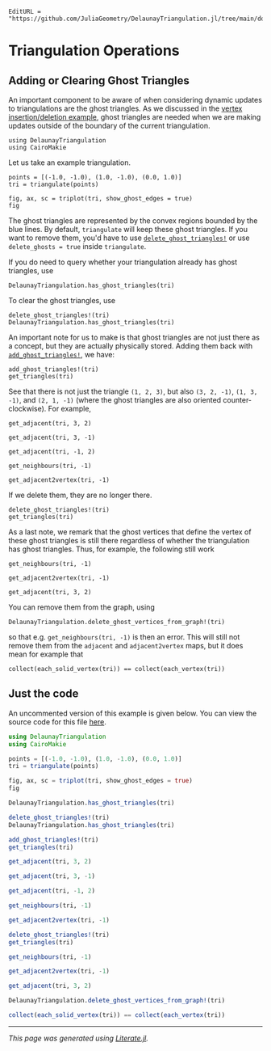 ```@meta
EditURL = "https://github.com/JuliaGeometry/DelaunayTriangulation.jl/tree/main/docs/src/literate_tutorials/operations_ghost_triangles.jl"
```

# Triangulation Operations
## Adding or Clearing Ghost Triangles

An important component to be aware of when considering
dynamic updates to triangulations are the ghost triangles.
As we discussed in the [vertex insertion/deletion example](operations_vertex_insertion_deletion.md),
ghost triangles are needed when we are making updates outside of the boundary
of the current triangulation.

````@example operations_ghost_triangles
using DelaunayTriangulation
using CairoMakie
````

Let us take an example triangulation.

````@example operations_ghost_triangles
points = [(-1.0, -1.0), (1.0, -1.0), (0.0, 1.0)]
tri = triangulate(points)
````

````@example operations_ghost_triangles
fig, ax, sc = triplot(tri, show_ghost_edges = true)
fig
````

The ghost triangles are represented by the convex regions
bounded by the blue lines. By default, `triangulate` will keep these
ghost triangles. If you want to remove them, you'd have to use
[`delete_ghost_triangles!`](@ref) or use `delete_ghosts = true` inside `triangulate`.

If you do need to query whether your triangulation already
has ghost triangles, use

````@example operations_ghost_triangles
DelaunayTriangulation.has_ghost_triangles(tri)
````

To clear the ghost triangles, use

````@example operations_ghost_triangles
delete_ghost_triangles!(tri)
DelaunayTriangulation.has_ghost_triangles(tri)
````

An important note for us to make is that ghost triangles
are not just there as a concept, but they are actually
physically stored. Adding them back with [`add_ghost_triangles!`](@ref), we have:

````@example operations_ghost_triangles
add_ghost_triangles!(tri)
get_triangles(tri)
````

See that there is not just the triangle `(1, 2, 3)`, but
also `(3, 2, -1)`, `(1, 3, -1)`, and `(2, 1, -1)` (where
the ghost triangles are also oriented counter-clockwise). For example,

````@example operations_ghost_triangles
get_adjacent(tri, 3, 2)
````

````@example operations_ghost_triangles
get_adjacent(tri, 3, -1)
````

````@example operations_ghost_triangles
get_adjacent(tri, -1, 2)
````

````@example operations_ghost_triangles
get_neighbours(tri, -1)
````

````@example operations_ghost_triangles
get_adjacent2vertex(tri, -1)
````

If we delete them, they are no longer there.

````@example operations_ghost_triangles
delete_ghost_triangles!(tri)
get_triangles(tri)
````

As a last note, we remark that the ghost vertices that define the
vertex of these ghost triangles is still there regardless of whether
the triangulation has ghost triangles. Thus, for example, the
following still work

````@example operations_ghost_triangles
get_neighbours(tri, -1)
````

````@example operations_ghost_triangles
get_adjacent2vertex(tri, -1)
````

````@example operations_ghost_triangles
get_adjacent(tri, 3, 2)
````

You can remove them from the graph, using

````@example operations_ghost_triangles
DelaunayTriangulation.delete_ghost_vertices_from_graph!(tri)
````

so that e.g. `get_neighbours(tri, -1)` is then an error. This
will still not remove them from the `adjacent` and `adjacent2vertex`
maps, but it does mean for example that

````@example operations_ghost_triangles
collect(each_solid_vertex(tri)) == collect(each_vertex(tri))
````

## Just the code
An uncommented version of this example is given below.
You can view the source code for this file [here](https://github.com/JuliaGeometry/DelaunayTriangulation.jl/tree/main/docs/src/literate_tutorials/operations_ghost_triangles.jl).

```julia
using DelaunayTriangulation
using CairoMakie

points = [(-1.0, -1.0), (1.0, -1.0), (0.0, 1.0)]
tri = triangulate(points)

fig, ax, sc = triplot(tri, show_ghost_edges = true)
fig

DelaunayTriangulation.has_ghost_triangles(tri)

delete_ghost_triangles!(tri)
DelaunayTriangulation.has_ghost_triangles(tri)

add_ghost_triangles!(tri)
get_triangles(tri)

get_adjacent(tri, 3, 2)

get_adjacent(tri, 3, -1)

get_adjacent(tri, -1, 2)

get_neighbours(tri, -1)

get_adjacent2vertex(tri, -1)

delete_ghost_triangles!(tri)
get_triangles(tri)

get_neighbours(tri, -1)

get_adjacent2vertex(tri, -1)

get_adjacent(tri, 3, 2)

DelaunayTriangulation.delete_ghost_vertices_from_graph!(tri)

collect(each_solid_vertex(tri)) == collect(each_vertex(tri))
```

---

*This page was generated using [Literate.jl](https://github.com/fredrikekre/Literate.jl).*

